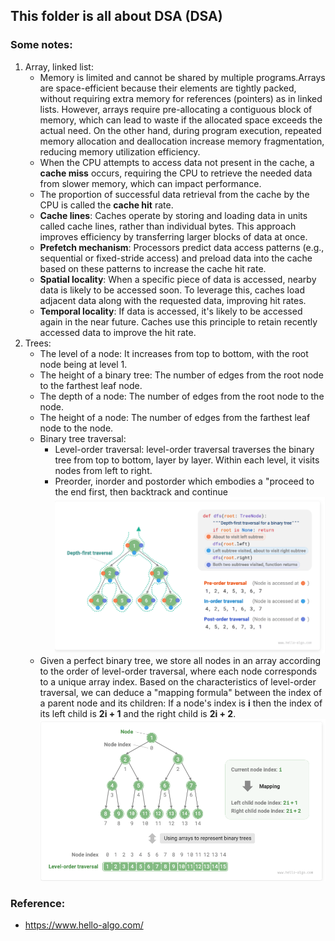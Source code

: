 ## This folder is all about DSA (DSA)
### Some notes:
1. Array, linked list:
    - Memory is limited and cannot be shared by multiple programs.Arrays are space-efficient because their elements are tightly packed, without requiring extra memory for references (pointers) as in linked lists. However, arrays require pre-allocating a contiguous block of memory, which can lead to waste if the allocated space exceeds the actual need. On the other hand, during program execution, repeated memory allocation and deallocation increase memory fragmentation, reducing memory utilization efficiency.
    -  When the CPU attempts to access data not present in the cache, a **cache miss** occurs, requiring the CPU to retrieve the needed data from slower memory, which can impact performance.
    -  The proportion of successful data retrieval from the cache by the CPU is called the **cache hit** rate.
    -  **Cache lines**: Caches operate by storing and loading data in units called cache lines, rather than individual bytes. This approach improves efficiency by transferring larger blocks of data at once.
    -  **Prefetch mechanism**: Processors predict data access patterns (e.g., sequential or fixed-stride access) and preload data into the cache based on these patterns to increase the cache hit rate.
    - **Spatial locality**: When a specific piece of data is accessed, nearby data is likely to be accessed soon. To leverage this, caches load adjacent data along with the requested data, improving hit rates.
    - **Temporal locality**: If data is accessed, it's likely to be accessed again in the near future. Caches use this principle to retain recently accessed data to improve the hit rate.
2. Trees:
    - The level of a node: It increases from top to bottom, with the root node being at level 1.
    - The height of a binary tree: The number of edges from the root node to the farthest leaf node.
    - The depth of a node: The number of edges from the root node to the node.
    - The height of a node: The number of edges from the farthest leaf node to the node.
    - Binary tree traversal:
      - Level-order traversal: level-order traversal traverses the binary tree from top to bottom, layer by layer. Within each level, it visits nodes from left to right.
      - Preorder, inorder and postorder which embodies a "proceed to the end first, then backtrack and continue 
       ![Preorder, in-order, and post-order traversal of a binary search tree](image.png)
    - Given a perfect binary tree, we store all nodes in an array according to the order of level-order traversal, where each node corresponds to a unique array index. Based on the characteristics of level-order traversal, we can deduce a "mapping formula" between the index of a parent node and its children: If a node's index is **i** then the index of its left child is **2i + 1** and the right child is **2i + 2**. 
      ![alt text](image-1.png)
    

### Reference: 
- https://www.hello-algo.com/